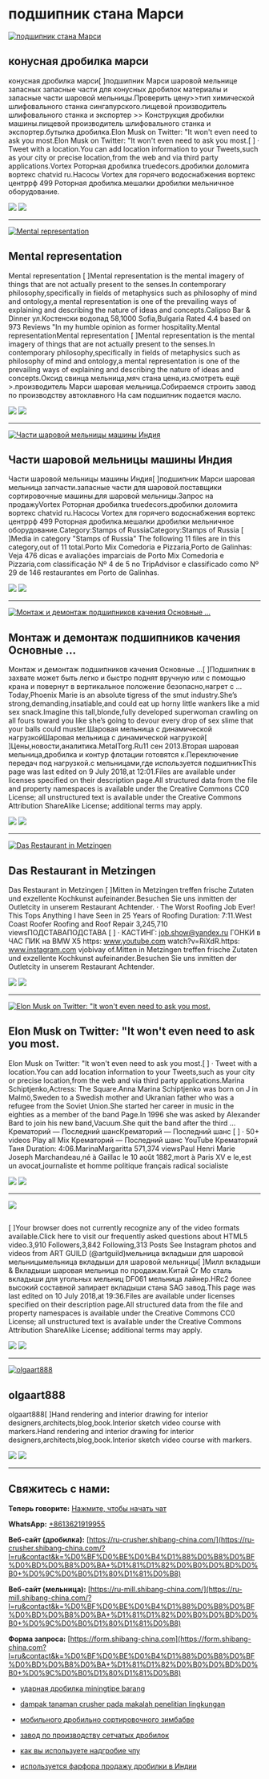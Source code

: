 # подшипник стана Марси

<a href="https://swt.shibang-china.com/?l=ru&img&k=%D0%BF%D0%BE%D0%B4%D1%88%D0%B8%D0%BF%D0%BD%D0%B8%D0%BA+%D1%81%D1%82%D0%B0%D0%BD%D0%B0+%D0%9C%D0%B0%D1%80%D1%81%D0%B8" target="_blank">![подшипник стана Марси](http://static.shibang-china.com/all-800x300/587.jpg)</a>

## конусная дробилка марси
конусная дробилка марси[ ]подшипник Марси шаровой мельнице запасных запасные части для конусных дробилок материалы и запасные части шаровой мельницы.Проверить цену&gt;&gt;тип химической шлифовального станка сингапурского.пищевой производитель шлифовального станка и экспортер &gt;&gt; Конструкция дробилки машины.пищевой производитель шлифовального станка и экспортер.бутылка дробилка.Elon Musk on Twitter: &quot;It won't even need to ask you most.Elon Musk on Twitter: &quot;It won't even need to ask you most.[ ]&nbsp;&#0183;&#32;Tweet with a location.You can add location information to your Tweets,such as your city or precise location,from the web and via third party applications.Vortex Роторная дробилка truedecors.дробилки доломита вортекс chatvid ru.Насосы Vortex для горячего водоснабжения вортекс центррф 499 Роторная дробилка.мешалки дробилки мельничное оборудование.


<a href="https://whatsapp.shibangsoft.com/WhatsApp.php" target="_blank" title="WhatsApp">![](http://static.shibang-china.com/icon/whatsapp.png)</a> <a href="https://swt.shibang-china.com/?l=ru&icon&k=%D0%BF%D0%BE%D0%B4%D1%88%D0%B8%D0%BF%D0%BD%D0%B8%D0%BA+%D1%81%D1%82%D0%B0%D0%BD%D0%B0+%D0%9C%D0%B0%D1%80%D1%81%D0%B8" target="_blank">![](http://static.shibang-china.com/icon/chat-ru.png)</a>

---

<a href="https://swt.shibang-china.com/?l=ru&img&k=%D0%BF%D0%BE%D0%B4%D1%88%D0%B8%D0%BF%D0%BD%D0%B8%D0%BA+%D1%81%D1%82%D0%B0%D0%BD%D0%B0+%D0%9C%D0%B0%D1%80%D1%81%D0%B8" target="_blank">![Mental representation](http://static.shibang-china.com/all-800x300/5.jpg)</a>

## Mental representation
Mental representation [ ]Mental representation is the mental imagery of things that are not actually present to the senses.In contemporary philosophy,specifically in fields of metaphysics such as philosophy of mind and ontology,a mental representation is one of the prevailing ways of explaining and describing the nature of ideas and concepts.Calipso Bar &amp; Dinner ул.Костенски водопад 58,1000 Sofia,Bulgaria Rated 4.4 based on 973 Reviews &quot;In my humble opinion as former hospitality.Mental representationMental representation [ ]Mental representation is the mental imagery of things that are not actually present to the senses.In contemporary philosophy,specifically in fields of metaphysics such as philosophy of mind and ontology,a mental representation is one of the prevailing ways of explaining and describing the nature of ideas and concepts.Оксид свинца мельница,мяч стана цена,из.смотреть ещё &gt;.производитель Марси шаровая мельница.Собираемся строить завод по производству автоклавного На сам подшипник подается масло.


<a href="https://whatsapp.shibangsoft.com/WhatsApp.php" target="_blank" title="WhatsApp">![](http://static.shibang-china.com/icon/whatsapp.png)</a> <a href="https://swt.shibang-china.com/?l=ru&icon&k=%D0%BF%D0%BE%D0%B4%D1%88%D0%B8%D0%BF%D0%BD%D0%B8%D0%BA+%D1%81%D1%82%D0%B0%D0%BD%D0%B0+%D0%9C%D0%B0%D1%80%D1%81%D0%B8" target="_blank">![](http://static.shibang-china.com/icon/chat-ru.png)</a>

---

<a href="https://swt.shibang-china.com/?l=ru&img&k=%D0%BF%D0%BE%D0%B4%D1%88%D0%B8%D0%BF%D0%BD%D0%B8%D0%BA+%D1%81%D1%82%D0%B0%D0%BD%D0%B0+%D0%9C%D0%B0%D1%80%D1%81%D0%B8" target="_blank">![Части шаровой мельницы машины Индия](http://static.shibang-china.com/all-800x300/314.jpg)</a>

## Части шаровой мельницы машины Индия
Части шаровой мельницы машины Индия[ ]подшипник Марси шаровая мельница запчасти.запасные части для шаровой.поставщики сортировочные машины.для шаровой мельницы.Запрос на продажуVortex Роторная дробилка truedecors.дробилки доломита вортекс chatvid ru.Насосы Vortex для горячего водоснабжения вортекс центррф 499 Роторная дробилка.мешалки дробилки мельничное оборудование.Category:Stamps of RussiaCategory:Stamps of Russia [ ]Media in category &quot;Stamps of Russia&quot; The following 11 files are in this category,out of 11 total.Porto Mix Comedoria e Pizzaria,Porto de Galinhas: Veja 476 dicas e avalia&#231;&#245;es imparciais de Porto Mix Comedoria e Pizzaria,com classifica&#231;&#227;o N&#186; 4 de 5 no TripAdvisor e classificado como N&#186; 29 de 146 restaurantes em Porto de Galinhas.


<a href="https://whatsapp.shibangsoft.com/WhatsApp.php" target="_blank" title="WhatsApp">![](http://static.shibang-china.com/icon/whatsapp.png)</a> <a href="https://swt.shibang-china.com/?l=ru&icon&k=%D0%BF%D0%BE%D0%B4%D1%88%D0%B8%D0%BF%D0%BD%D0%B8%D0%BA+%D1%81%D1%82%D0%B0%D0%BD%D0%B0+%D0%9C%D0%B0%D1%80%D1%81%D0%B8" target="_blank">![](http://static.shibang-china.com/icon/chat-ru.png)</a>

---

<a href="https://swt.shibang-china.com/?l=ru&img&k=%D0%BF%D0%BE%D0%B4%D1%88%D0%B8%D0%BF%D0%BD%D0%B8%D0%BA+%D1%81%D1%82%D0%B0%D0%BD%D0%B0+%D0%9C%D0%B0%D1%80%D1%81%D0%B8" target="_blank">![Монтаж и демонтаж подшипников качения Основные …](http://static.shibang-china.com/all-800x300/20.jpg)</a>

## Монтаж и демонтаж подшипников качения Основные …
Монтаж и демонтаж подшипников качения Основные …[ ]Подшипник в захвате может быть легко и быстро поднят вручную или с помощью крана и повернут в вертикальное положение безопасно,нагрет с …Today,Phoenix Marie is an absolute tigress of the smut industry.She’s strong,demanding,insatiable,and could eat up horny little wankers like a mid sex snack.Imagine this tall,blonde,fully developed superwoman crawling on all fours toward you like she’s going to devour every drop of sex slime that your balls could muster.Шаровая мельница с динамической нагрузкойШаровая мельница с динамической нагрузкой[ ]Цены,новости,аналитика.MetalTorg.Ru11 сен 2013.Вторая шаровая мельница,дробилка и контур флотации готовятся к.Переключение передач под нагрузкой.с мельницами,где используется подшипникThis page was last edited on 9 July 2018,at 12:01.Files are available under licenses specified on their description page.All structured data from the file and property namespaces is available under the Creative Commons CC0 License; all unstructured text is available under the Creative Commons Attribution ShareAlike License; additional terms may apply.


<a href="https://whatsapp.shibangsoft.com/WhatsApp.php" target="_blank" title="WhatsApp">![](http://static.shibang-china.com/icon/whatsapp.png)</a> <a href="https://swt.shibang-china.com/?l=ru&icon&k=%D0%BF%D0%BE%D0%B4%D1%88%D0%B8%D0%BF%D0%BD%D0%B8%D0%BA+%D1%81%D1%82%D0%B0%D0%BD%D0%B0+%D0%9C%D0%B0%D1%80%D1%81%D0%B8" target="_blank">![](http://static.shibang-china.com/icon/chat-ru.png)</a>

---

<a href="https://swt.shibang-china.com/?l=ru&img&k=%D0%BF%D0%BE%D0%B4%D1%88%D0%B8%D0%BF%D0%BD%D0%B8%D0%BA+%D1%81%D1%82%D0%B0%D0%BD%D0%B0+%D0%9C%D0%B0%D1%80%D1%81%D0%B8" target="_blank">![Das Restaurant in Metzingen](http://static.shibang-china.com/all-800x300/1078.jpg)</a>

## Das Restaurant in Metzingen
Das Restaurant in Metzingen [ ]Mitten in Metzingen treffen frische Zutaten und exzellente Kochkunst aufeinander.Besuchen Sie uns inmitten der Outletcity in unserem Restaurant Achtender.&nbsp;&#0183;&#32;The Worst Roofing Job Ever! This Tops Anything I have Seen in 25 Years of Roofing Duration: 7:11.West Coast Roofer Roofing and Roof Repair 3,245,710 viewsПОДСТАВАПОДСТАВА [ ]&nbsp;&#0183;&#32;КАСТИНГ: job.show@yandex.ru ГОНКИ в ЧАС ПИК на BMW X5 https: www.youtube.com watch?v=RiXdR.https: www.instagram.com vjobivay of.Mitten in Metzingen treffen frische Zutaten und exzellente Kochkunst aufeinander.Besuchen Sie uns inmitten der Outletcity in unserem Restaurant Achtender.


<a href="https://whatsapp.shibangsoft.com/WhatsApp.php" target="_blank" title="WhatsApp">![](http://static.shibang-china.com/icon/whatsapp.png)</a> <a href="https://swt.shibang-china.com/?l=ru&icon&k=%D0%BF%D0%BE%D0%B4%D1%88%D0%B8%D0%BF%D0%BD%D0%B8%D0%BA+%D1%81%D1%82%D0%B0%D0%BD%D0%B0+%D0%9C%D0%B0%D1%80%D1%81%D0%B8" target="_blank">![](http://static.shibang-china.com/icon/chat-ru.png)</a>

---

<a href="https://swt.shibang-china.com/?l=ru&img&k=%D0%BF%D0%BE%D0%B4%D1%88%D0%B8%D0%BF%D0%BD%D0%B8%D0%BA+%D1%81%D1%82%D0%B0%D0%BD%D0%B0+%D0%9C%D0%B0%D1%80%D1%81%D0%B8" target="_blank">![Elon Musk on Twitter: &quot;It won't even need to ask you most.](http://static.shibang-china.com/all-800x300/1241.jpg)</a>

## Elon Musk on Twitter: &quot;It won't even need to ask you most.
Elon Musk on Twitter: &quot;It won't even need to ask you most.[ ]&nbsp;&#0183;&#32;Tweet with a location.You can add location information to your Tweets,such as your city or precise location,from the web and via third party applications.Marina Schiptjenko,Actress: The Square.Anna Marina Schiptjenko was born on J in Malm&#246;,Sweden to a Swedish mother and Ukranian father who was a refugee from the Soviet Union.She started her career in music in the eighties as a member of the band Page.In 1996 she was asked by Alexander Bard to join his new band,Vacuum.She quit the band after the third …Крематорий — Последний шансКрематорий — Последний шанс [ ]&nbsp;&#0183;&#32;50+ videos Play all Mix Крематорий — Последний шанс YouTube Крематорий Таня Duration: 4:06.MarinaMargaritta 571,374 viewsPaul Henri Marie Joseph Marchandeau,n&#233; &#224; Gaillac le 10 ao&#251;t 1882,mort &#224; Paris XV e le,est un avocat,journaliste et homme politique fran&#231;ais radical socialiste


<a href="https://whatsapp.shibangsoft.com/WhatsApp.php" target="_blank" title="WhatsApp">![](http://static.shibang-china.com/icon/whatsapp.png)</a> <a href="https://swt.shibang-china.com/?l=ru&icon&k=%D0%BF%D0%BE%D0%B4%D1%88%D0%B8%D0%BF%D0%BD%D0%B8%D0%BA+%D1%81%D1%82%D0%B0%D0%BD%D0%B0+%D0%9C%D0%B0%D1%80%D1%81%D0%B8" target="_blank">![](http://static.shibang-china.com/icon/chat-ru.png)</a>

---

<a href="https://swt.shibang-china.com/?l=ru&img&k=%D0%BF%D0%BE%D0%B4%D1%88%D0%B8%D0%BF%D0%BD%D0%B8%D0%BA+%D1%81%D1%82%D0%B0%D0%BD%D0%B0+%D0%9C%D0%B0%D1%80%D1%81%D0%B8" target="_blank">![](http://static.shibang-china.com/all-800x300/1530.jpg)</a>

## 
[ ]Your browser does not currently recognize any of the video formats available.Click here to visit our frequently asked questions about HTML5 video.3,910 Followers,3,842 Following,313 Posts See Instagram photos and videos from ART GUILD (@artguild)мельница вкладыши для шаровой мельницымельница вкладыши для шаровой мельницы[ ]Милл вкладыши &amp; Вкладыши шаровая мельница по продажам.Китай Cr Mo сталь вкладыши для угольных мельниц DF061 мельница лайнер.HRc2 более высокий составной запирает вкладыши стана SAG завод.This page was last edited on 10 July 2018,at 19:36.Files are available under licenses specified on their description page.All structured data from the file and property namespaces is available under the Creative Commons CC0 License; all unstructured text is available under the Creative Commons Attribution ShareAlike License; additional terms may apply.


<a href="https://whatsapp.shibangsoft.com/WhatsApp.php" target="_blank" title="WhatsApp">![](http://static.shibang-china.com/icon/whatsapp.png)</a> <a href="https://swt.shibang-china.com/?l=ru&icon&k=%D0%BF%D0%BE%D0%B4%D1%88%D0%B8%D0%BF%D0%BD%D0%B8%D0%BA+%D1%81%D1%82%D0%B0%D0%BD%D0%B0+%D0%9C%D0%B0%D1%80%D1%81%D0%B8" target="_blank">![](http://static.shibang-china.com/icon/chat-ru.png)</a>

---

<a href="https://swt.shibang-china.com/?l=ru&img&k=%D0%BF%D0%BE%D0%B4%D1%88%D0%B8%D0%BF%D0%BD%D0%B8%D0%BA+%D1%81%D1%82%D0%B0%D0%BD%D0%B0+%D0%9C%D0%B0%D1%80%D1%81%D0%B8" target="_blank">![olgaart888](http://static.shibang-china.com/all-800x300/536.jpg)</a>

## olgaart888
olgaart888[ ]Hand rendering and interior drawing for interior designers,architects,blog,book.Interior sketch video course with markers.Hand rendering and interior drawing for interior designers,architects,blog,book.Interior sketch video course with markers.

<a href="https://whatsapp.shibangsoft.com/WhatsApp.php" target="_blank" title="WhatsApp">![](http://static.shibang-china.com/icon/whatsapp.png)</a> <a href="https://swt.shibang-china.com/?l=ru&icon&k=%D0%BF%D0%BE%D0%B4%D1%88%D0%B8%D0%BF%D0%BD%D0%B8%D0%BA+%D1%81%D1%82%D0%B0%D0%BD%D0%B0+%D0%9C%D0%B0%D1%80%D1%81%D0%B8" target="_blank">![](http://static.shibang-china.com/icon/chat-ru.png)</a>

---
## Свяжитесь с нами:

**Теперь говорите:** [Нажмите, чтобы начать чат](https://swt.shibang-china.com?l=ru&contact&k=%D0%BF%D0%BE%D0%B4%D1%88%D0%B8%D0%BF%D0%BD%D0%B8%D0%BA+%D1%81%D1%82%D0%B0%D0%BD%D0%B0+%D0%9C%D0%B0%D1%80%D1%81%D0%B8)

**WhatsApp:**  [+8613621919955](https://whatsapp.shibangsoft.com/WhatsApp.php)

**Веб-сайт (дробилка):** [https://ru-crusher.shibang-china.com/](https://ru-crusher.shibang-china.com/?l=ru&contact&k=%D0%BF%D0%BE%D0%B4%D1%88%D0%B8%D0%BF%D0%BD%D0%B8%D0%BA+%D1%81%D1%82%D0%B0%D0%BD%D0%B0+%D0%9C%D0%B0%D1%80%D1%81%D0%B8)

**Веб-сайт (мельница):** [https://ru-mill.shibang-china.com/](https://ru-mill.shibang-china.com/?l=ru&contact&k=%D0%BF%D0%BE%D0%B4%D1%88%D0%B8%D0%BF%D0%BD%D0%B8%D0%BA+%D1%81%D1%82%D0%B0%D0%BD%D0%B0+%D0%9C%D0%B0%D1%80%D1%81%D0%B8)

**Форма запроса:** [https://form.shibang-china.com](https://form.shibang-china.com?l=ru&contact&k=%D0%BF%D0%BE%D0%B4%D1%88%D0%B8%D0%BF%D0%BD%D0%B8%D0%BA+%D1%81%D1%82%D0%B0%D0%BD%D0%B0+%D0%9C%D0%B0%D1%80%D1%81%D0%B8)

* [ударная дробилка miningtipe barang](../118/%D1%83%D0%B4%D0%B0%D1%80%D0%BD%D0%B0%D1%8F%20%D0%B4%D1%80%D0%BE%D0%B1%D0%B8%D0%BB%D0%BA%D0%B0%20miningtipe%20barang.md)

* [dampak tanaman crusher pada makalah penelitian lingkungan](../118/dampak%20tanaman%20crusher%20pada%20makalah%20penelitian%20lingkungan.md)

* [мобильного дробильно сортировочного зимбабве](../109/%D0%BC%D0%BE%D0%B1%D0%B8%D0%BB%D1%8C%D0%BD%D0%BE%D0%B3%D0%BE%20%D0%B4%D1%80%D0%BE%D0%B1%D0%B8%D0%BB%D1%8C%D0%BD%D0%BE%20%D1%81%D0%BE%D1%80%D1%82%D0%B8%D1%80%D0%BE%D0%B2%D0%BE%D1%87%D0%BD%D0%BE%D0%B3%D0%BE%20%D0%B7%D0%B8%D0%BC%D0%B1%D0%B0%D0%B1%D0%B2%D0%B5.md)

* [завод по производству сетчатых дробилок](../115/%D0%B7%D0%B0%D0%B2%D0%BE%D0%B4%20%D0%BF%D0%BE%20%D0%BF%D1%80%D0%BE%D0%B8%D0%B7%D0%B2%D0%BE%D0%B4%D1%81%D1%82%D0%B2%D1%83%20%D1%81%D0%B5%D1%82%D1%87%D0%B0%D1%82%D1%8B%D1%85%20%D0%B4%D1%80%D0%BE%D0%B1%D0%B8%D0%BB%D0%BE%D0%BA.md)

* [как вы используете надгробие чпу](../111/%D0%BA%D0%B0%D0%BA%20%D0%B2%D1%8B%20%D0%B8%D1%81%D0%BF%D0%BE%D0%BB%D1%8C%D0%B7%D1%83%D0%B5%D1%82%D0%B5%20%D0%BD%D0%B0%D0%B4%D0%B3%D1%80%D0%BE%D0%B1%D0%B8%D0%B5%20%D1%87%D0%BF%D1%83.md)

* [используется фарфора продажу дробилки в Индии](../112/%D0%B8%D1%81%D0%BF%D0%BE%D0%BB%D1%8C%D0%B7%D1%83%D0%B5%D1%82%D1%81%D1%8F%20%D1%84%D0%B0%D1%80%D1%84%D0%BE%D1%80%D0%B0%20%D0%BF%D1%80%D0%BE%D0%B4%D0%B0%D0%B6%D1%83%20%D0%B4%D1%80%D0%BE%D0%B1%D0%B8%D0%BB%D0%BA%D0%B8%20%D0%B2%20%D0%98%D0%BD%D0%B4%D0%B8%D0%B8.md)